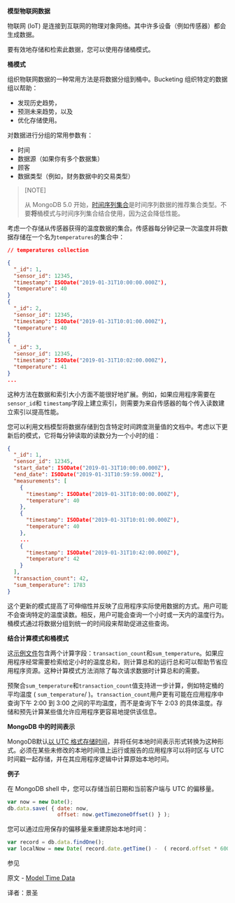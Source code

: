 **模型物联网数据**

物联网 (IoT) 是连接到互联网的物理对象网络。其中许多设备（例如传感器）都会生成数据。

要有效地存储和检索此数据，您可以使用存储桶模式。

**桶模式**

组织物联网数据的一种常用方法是将数据分组到桶中。Bucketing 组织特定的数据组以帮助：

- 发现历史趋势，
- 预测未来趋势，以及
- 优化存储使用。

对数据进行分组的常用参数有：

- 时间
- 数据源（如果你有多个数据集）
- 顾客
- 数据类型（例如，财务数据中的交易类型）

>[NOTE]
>
>从 MongoDB 5.0 开始，[时间序列集合](https://www.mongodb.com/docs/manual/core/timeseries-collections/#std-label-manual-timeseries-collection)是时间序列数据的推荐集合类型。不要**将**桶模式与时间序列集合结合使用，因为这会降低性能。

考虑一个存储从传感器获得的温度数据的集合。传感器每分钟记录一次温度并将数据存储在一个名为`temperatures`的集合中：

```json
// temperatures collection

{
  "_id": 1,
  "sensor_id": 12345,
  "timestamp": ISODate("2019-01-31T10:00:00.000Z"),
  "temperature": 40
}
{
  "_id": 2,
  "sensor_id": 12345,
  "timestamp": ISODate("2019-01-31T10:01:00.000Z"),
  "temperature": 40
}
{
  "_id": 3,
  "sensor_id": 12345,
  "timestamp": ISODate("2019-01-31T10:02:00.000Z"),
  "temperature": 41
}
...
```

这种方法在数据和索引大小方面不能很好地扩展。例如，如果应用程序需要在`sensor_id`和 `timestamp`字段上建立索引，则需要为来自传感器的每个传入读数建立索引以提高性能。

您可以利用文档模型将数据存储到包含特定时间跨度测量值的文档中。考虑以下更新后的模式，它将每分钟读取的读数分为一个小时的组：

```json
{
  "_id": 1,
  "sensor_id": 12345,
  "start_date": ISODate("2019-01-31T10:00:00.000Z"),
  "end_date": ISODate("2019-01-31T10:59:59.000Z"),
  "measurements": [
    {
      "timestamp": ISODate("2019-01-31T10:00:00.000Z"),
      "temperature": 40
    },
    {
      "timestamp": ISODate("2019-01-31T10:01:00.000Z"),
      "temperature": 40
    },
    ...
    {
      "timestamp": ISODate("2019-01-31T10:42:00.000Z"),
      "temperature": 42
    }
  ],
  "transaction_count": 42,
  "sum_temperature": 1783
}
```

这个更新的模式提高了可伸缩性并反映了应用程序实际使用数据的方式。用户可能不会查询特定的温度读数。相反，用户可能会查询一个小时或一天内的温度行为。桶模式通过将数据分组到统一的时间段来帮助促进这些查询。

**结合计算模式和桶模式**

这[示例文件](https://www.mongodb.com/docs/manual/tutorial/model-iot-data/#std-label-bucket-example-doc)包含两个计算字段：`transaction_count`和`sum_temperature`。如果应用程序经常需要检索给定小时的温度总和，则计算总和的运行总和可以帮助节省应用程序资源。这种计算模式方法消除了每次请求数据时计算总和的需要。

预聚合`sum_temperature`和`transaction_count`值支持进一步计算，例如特定桶的平均温度 ( `sum_temperature`/ )。`transaction_count`用户更有可能在应用程序中查询下午 2:00 到 3:00 之间的平均温度，而不是查询下午 2:03 的具体温度。存储和预先计算某些值允许应用程序更容易地提供该信息。

**MongoDB 中的时间表示**

MongoDB默认[以 UTC 格式存储时间](https://www.mongodb.com/docs/manual/reference/bson-types/#std-label-document-bson-type-date)，并将任何本地时间表示形式转换为这种形式。必须在某些未修改的本地时间值上运行或报告的应用程序可以将时区与 UTC 时间戳一起存储，并在其应用程序逻辑中计算原始本地时间。

**例子**

在 MongoDB shell 中，您可以存储当前日期和当前客户端与 UTC 的偏移量。

```javascript
var now = new Date();
db.data.save( { date: now,
                offset: now.getTimezoneOffset() } );
```

您可以通过应用保存的偏移量来重建原始本地时间：

```javascript
var record = db.data.findOne();
var localNow = new Date( record.date.getTime() -  ( record.offset * 60000 ) );
```

 参见

原文 - [Model Time Data]( https://docs.mongodb.com/manual/tutorial/model-time-data/ )

译者：景圣
